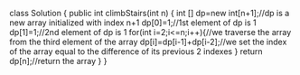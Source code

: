 class Solution {
    public int climbStairs(int n) {
        int [] dp=new int[n+1];//dp is a new array initialized with index n+1
        dp[0]=1;//1st element of dp is 1
        dp[1]=1;//2nd element of dp is 1
        for(int i=2;i<=n;i++){//we traverse the array from the third element of the array
            dp[i]=dp[i-1]+dp[i-2];//we set the index of the array equal to the difference of its previous 2 indexes
        }
        return dp[n];//return the array
    }
}